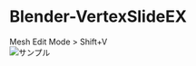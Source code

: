 ﻿# Blender-VertexSlideEX
Mesh Edit Mode > Shift+V  
![サンプル](https://github.com/saidenka/Blender-VertexSlideEX/blob/master/Sample.gif?raw=true)  
